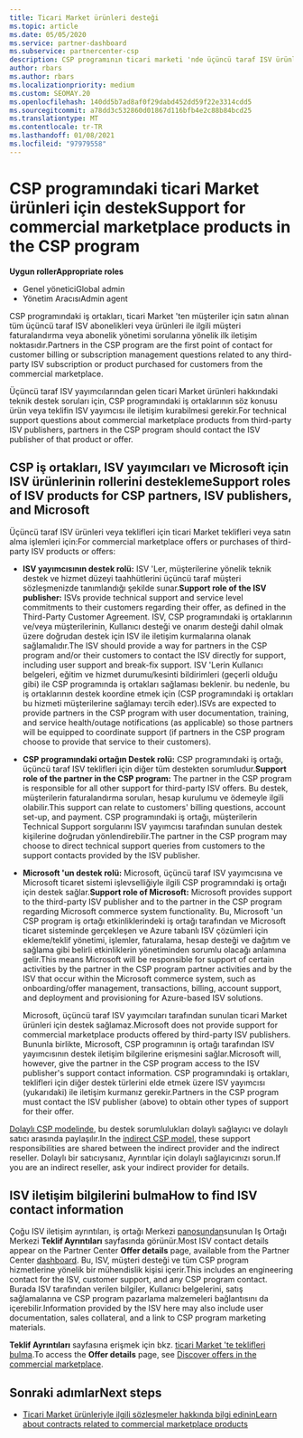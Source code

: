 ```yaml
---
title: Ticari Market ürünleri desteği
ms.topic: article
ms.date: 05/05/2020
ms.service: partner-dashboard
ms.subservice: partnercenter-csp
description: CSP programının ticari marketi 'nde üçüncü taraf ISV ürünleri veya abonelikleri için destek hakkında bilgi edinin.
author: rbars
ms.author: rbars
ms.localizationpriority: medium
ms.custom: SEOMAY.20
ms.openlocfilehash: 140dd5b7ad8af0f29dabd452dd59f22e3314cdd5
ms.sourcegitcommit: a78dd3c532860d01867d116bfb4e2c88b84bcd25
ms.translationtype: MT
ms.contentlocale: tr-TR
ms.lasthandoff: 01/08/2021
ms.locfileid: "97979558"
---
```

# <a name="support-for-commercial-marketplace-products-in-the-csp-program"></a><span data-ttu-id="fd72e-103">CSP programındaki ticari Market ürünleri için destek</span><span class="sxs-lookup"><span data-stu-id="fd72e-103">Support for commercial marketplace products in the CSP program</span></span>


<span data-ttu-id="fd72e-104">**Uygun roller**</span><span class="sxs-lookup"><span data-stu-id="fd72e-104">**Appropriate roles**</span></span>

- <span data-ttu-id="fd72e-105">Genel yönetici</span><span class="sxs-lookup"><span data-stu-id="fd72e-105">Global admin</span></span>
- <span data-ttu-id="fd72e-106">Yönetim Aracısı</span><span class="sxs-lookup"><span data-stu-id="fd72e-106">Admin agent</span></span>

<span data-ttu-id="fd72e-107">CSP programındaki iş ortakları, ticari Market 'ten müşteriler için satın alınan tüm üçüncü taraf ISV abonelikleri veya ürünleri ile ilgili müşteri faturalandırma veya abonelik yönetimi sorularına yönelik ilk iletişim noktasıdır.</span><span class="sxs-lookup"><span data-stu-id="fd72e-107">Partners in the CSP program are the first point of contact for customer billing or subscription management questions related to any third-party ISV subscription or product purchased for customers from the commercial marketplace.</span></span>

<span data-ttu-id="fd72e-108">Üçüncü taraf ISV yayımcılarından gelen ticari Market ürünleri hakkındaki teknik destek soruları için, CSP programındaki iş ortaklarının söz konusu ürün veya teklifin ISV yayımcısı ile iletişim kurabilmesi gerekir.</span><span class="sxs-lookup"><span data-stu-id="fd72e-108">For technical support questions about commercial marketplace products from third-party ISV publishers, partners in the CSP program should contact the ISV publisher of that product or offer.</span></span>

## <a name="support-roles-of-isv-products-for-csp-partners-isv-publishers-and-microsoft"></a><span data-ttu-id="fd72e-109">CSP iş ortakları, ISV yayımcıları ve Microsoft için ISV ürünlerinin rollerini destekleme</span><span class="sxs-lookup"><span data-stu-id="fd72e-109">Support roles of ISV products for CSP partners, ISV publishers, and Microsoft</span></span>

<span data-ttu-id="fd72e-110">Üçüncü taraf ISV ürünleri veya teklifleri için ticari Market teklifleri veya satın alma işlemleri için:</span><span class="sxs-lookup"><span data-stu-id="fd72e-110">For commercial marketplace offers or purchases of third-party ISV products or offers:</span></span>

- <span data-ttu-id="fd72e-111">**ISV yayımcısının destek rolü:** ISV 'Ler, müşterilerine yönelik teknik destek ve hizmet düzeyi taahhütlerini üçüncü taraf müşteri sözleşmenizde tanımlandığı şekilde sunar.</span><span class="sxs-lookup"><span data-stu-id="fd72e-111">**Support role of the ISV publisher:** ISVs provide technical support and service level commitments to their customers regarding their offer, as defined in the Third-Party Customer Agreement.</span></span> <span data-ttu-id="fd72e-112">ISV, CSP programındaki iş ortaklarının ve/veya müşterilerinin, Kullanıcı desteği ve onarım desteği dahil olmak üzere doğrudan destek için ISV ile iletişim kurmalarına olanak sağlamalıdır.</span><span class="sxs-lookup"><span data-stu-id="fd72e-112">The ISV should provide a way for partners in the CSP program and/or their customers to contact the ISV directly for support, including user support and break-fix support.</span></span> <span data-ttu-id="fd72e-113">ISV 'Lerin Kullanıcı belgeleri, eğitim ve hizmet durumu/kesinti bildirimleri (geçerli olduğu gibi) ile CSP programında iş ortakları sağlaması beklenir. bu nedenle, bu iş ortaklarının destek koordine etmek için (CSP programındaki iş ortakları bu hizmeti müşterilerine sağlamayı tercih eder).</span><span class="sxs-lookup"><span data-stu-id="fd72e-113">ISVs are expected to provide partners in the CSP program with user documentation, training, and service health/outage notifications (as applicable) so those partners will be equipped to coordinate support (if partners in the CSP program choose to provide that service to their customers).</span></span>

- <span data-ttu-id="fd72e-114">**CSP programındaki ortağın Destek rolü:** CSP programındaki iş ortağı, üçüncü taraf ISV teklifleri için diğer tüm destekten sorumludur.</span><span class="sxs-lookup"><span data-stu-id="fd72e-114">**Support role of the partner in the CSP program:** The partner in the CSP program is responsible for all other support for third-party ISV offers.</span></span> <span data-ttu-id="fd72e-115">Bu destek, müşterilerin faturalandırma soruları, hesap kurulumu ve ödemeyle ilgili olabilir.</span><span class="sxs-lookup"><span data-stu-id="fd72e-115">This support can relate to customers' billing questions, account set-up, and payment.</span></span> <span data-ttu-id="fd72e-116">CSP programındaki iş ortağı, müşterilerin Technical Support sorgularını ISV yayımcısı tarafından sunulan destek kişilerine doğrudan yönlendirebilir.</span><span class="sxs-lookup"><span data-stu-id="fd72e-116">The partner in the CSP program may choose to direct technical support queries from customers to the support contacts provided by the ISV publisher.</span></span>

- <span data-ttu-id="fd72e-117">**Microsoft 'un destek rolü:** Microsoft, üçüncü taraf ISV yayımcısına ve Microsoft ticaret sistemi işlevselliğiyle ilgili CSP programındaki iş ortağı için destek sağlar.</span><span class="sxs-lookup"><span data-stu-id="fd72e-117">**Support role of Microsoft:** Microsoft provides support to the third-party ISV publisher and to the partner in the CSP program regarding Microsoft commerce system functionality.</span></span> <span data-ttu-id="fd72e-118">Bu, Microsoft 'un CSP program iş ortağı etkinliklerindeki iş ortağı tarafından ve Microsoft ticaret sisteminde gerçekleşen ve Azure tabanlı ISV çözümleri için ekleme/teklif yönetimi, işlemler, faturalama, hesap desteği ve dağıtım ve sağlama gibi belirli etkinliklerin yönetiminden sorumlu olacağı anlamına gelir.</span><span class="sxs-lookup"><span data-stu-id="fd72e-118">This means Microsoft will be responsible for support of certain activities by the partner in the CSP program partner activities and by the ISV that occur within the Microsoft commerce system, such as onboarding/offer management, transactions, billing, account support, and deployment and provisioning for Azure-based ISV solutions.</span></span>

    <span data-ttu-id="fd72e-119">Microsoft, üçüncü taraf ISV yayımcıları tarafından sunulan ticari Market ürünleri için destek sağlamaz.</span><span class="sxs-lookup"><span data-stu-id="fd72e-119">Microsoft does not provide support for commercial marketplace products offered by third-party ISV publishers.</span></span> <span data-ttu-id="fd72e-120">Bununla birlikte, Microsoft, CSP programının iş ortağı tarafından ISV yayımcısının destek iletişim bilgilerine erişmesini sağlar.</span><span class="sxs-lookup"><span data-stu-id="fd72e-120">Microsoft will, however, give the partner in the  CSP program access to the ISV publisher's support contact information.</span></span> <span data-ttu-id="fd72e-121">CSP programındaki iş ortakları, teklifleri için diğer destek türlerini elde etmek üzere ISV yayımcısı (yukarıdaki) ile iletişim kurmanız gerekir.</span><span class="sxs-lookup"><span data-stu-id="fd72e-121">Partners in the CSP program must contact the ISV publisher (above) to obtain other types of support for their offer.</span></span>

<span data-ttu-id="fd72e-122">[Dolaylı CSP modelinde](csp-overview.md#indirect-model), bu destek sorumlulukları dolaylı sağlayıcı ve dolaylı satıcı arasında paylaşılır.</span><span class="sxs-lookup"><span data-stu-id="fd72e-122">In the [indirect CSP model](csp-overview.md#indirect-model), these support responsibilities are shared between the indirect provider and the indirect reseller.</span></span> <span data-ttu-id="fd72e-123">Dolaylı bir satıcıysanız, Ayrıntılar için dolaylı sağlayıcınızı sorun.</span><span class="sxs-lookup"><span data-stu-id="fd72e-123">If you are an indirect reseller, ask your indirect provider for details.</span></span>

## <a name="how-to-find-isv-contact-information"></a><span data-ttu-id="fd72e-124">ISV iletişim bilgilerini bulma</span><span class="sxs-lookup"><span data-stu-id="fd72e-124">How to find ISV contact information</span></span>

<span data-ttu-id="fd72e-125">Çoğu ISV iletişim ayrıntıları, iş ortağı Merkezi [panosundan](https://partner.microsoft.com/dashboard)sunulan Iş Ortağı Merkezi **Teklif Ayrıntıları** sayfasında görünür.</span><span class="sxs-lookup"><span data-stu-id="fd72e-125">Most ISV contact details appear on the Partner Center **Offer details** page, available from the Partner Center [dashboard](https://partner.microsoft.com/dashboard).</span></span> <span data-ttu-id="fd72e-126">Bu, ISV, müşteri desteği ve tüm CSP program hizmetlerine yönelik bir mühendislik kişisi içerir.</span><span class="sxs-lookup"><span data-stu-id="fd72e-126">This includes an engineering contact for the ISV, customer support, and any CSP program contact.</span></span> <span data-ttu-id="fd72e-127">Burada ISV tarafından verilen bilgiler, Kullanıcı belgelerini, satış sağlamalarına ve CSP program pazarlama malzemeleri bağlantısını da içerebilir.</span><span class="sxs-lookup"><span data-stu-id="fd72e-127">Information provided by the ISV here may also include user documentation, sales collateral, and a link to CSP program marketing materials.</span></span>

<span data-ttu-id="fd72e-128">**Teklif Ayrıntıları** sayfasına erişmek için bkz. [ticari Market 'te teklifleri bulma](csp-commercial-marketplace-discover.md#view-marketplace-offers-in-partner-center).</span><span class="sxs-lookup"><span data-stu-id="fd72e-128">To access the **Offer details** page, see [Discover offers in the commercial marketplace](csp-commercial-marketplace-discover.md#view-marketplace-offers-in-partner-center).</span></span>

## <a name="next-steps"></a><span data-ttu-id="fd72e-129">Sonraki adımlar</span><span class="sxs-lookup"><span data-stu-id="fd72e-129">Next steps</span></span>

- [<span data-ttu-id="fd72e-130">Ticari Market ürünleriyle ilgili sözleşmeler hakkında bilgi edinin</span><span class="sxs-lookup"><span data-stu-id="fd72e-130">Learn about contracts related to commercial marketplace products</span></span>](csp-commercial-marketplace-contracting.md)
